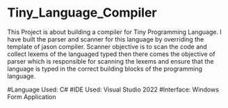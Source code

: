 # Tiny_Language_Compiler
This Project is about building a compiler for Tiny Programming Language.
I have built the parser and scanner for this language by overriding the template of jason compiler.
Scanner objective is to scan the code and collect lexems of the languaged typed then there comes the objective of parser which is responsible for scanning the lexems and ensure that the language is typed in the correct building blocks of the programming language.

#Language Used: C#
#IDE Used: Visual Studio 2022
#Interface: Windows Form Application

